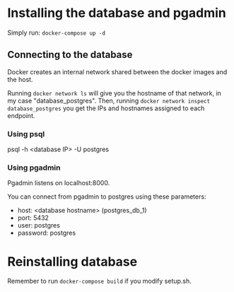 # Installing the database and pgadmin
Simply run: `docker-compose up -d`

## Connecting to the database
Docker creates an internal network shared between the docker images and the host.

Running `docker network ls` will give you the hostname of that network, in my case "database_postgres". Then, running `docker network inspect database_postgres` you get the IPs and hostnames assigned to each endpoint.

### Using psql
psql -h \<database IP> -U postgres

### Using pgadmin
Pgadmin listens on localhost:8000.

You can connect from pgadmin to postgres using these parameters:
- host: \<database hostname> (postgres_db_1)
- port: 5432
- user: postgres
- password: postgres

# Reinstalling database
Remember to run `docker-compose build` if you modify setup.sh.
